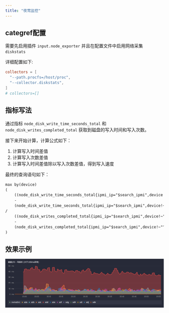 ```yaml
---
title: "夜莺监控"
---
```


## categref配置

需要先启用插件 `input.node_exporter` 并且在配置文件中启用网络采集 `diskstats`


详细配置如下:

```toml
collectors = [
  "--path.procfs=/host/proc",
  "--collector.diskstats",
]
# collectors=[]
```

## 指标写法

通过指标 `node_disk_write_time_seconds_total` 和 `node_disk_writes_completed_total` 获取到磁盘的写入时间和写入次数。

接下来开始计算，计算公式如下：

1. 计算写入时间差值
2. 计算写入次数差值
3. 计算写入时间差值除以写入次数差值，得到写入速度


最终的查询语句如下：

```txt
max by(device) 
(
    ((node_disk_write_time_seconds_total{ipmi_ip="$search_ipmi",device!~"^(sd[a-z][0-9]|sr|nbd).*"} * 1000) 
    -
    (node_disk_write_time_seconds_total{ipmi_ip="$search_ipmi",device!~"^(sd[a-z][0-9]|sr|nbd).*"} offset 1m  * 1000)) 
/
    ((node_disk_writes_completed_total{ipmi_ip="$search_ipmi",device!~"^(sd[a-z][0-9]|sr|nbd).*"})
    -
    (node_disk_writes_completed_total{ipmi_ip="$search_ipmi",device!~"^(sd[a-z][0-9]|sr|nbd).*"} offset 1m))
)
```

## 效果示例

![001](./001.png)
